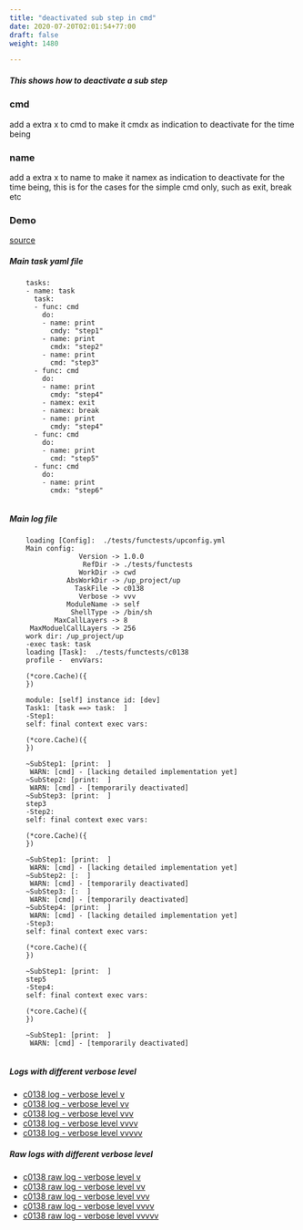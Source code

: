 ```yaml
---
title: "deactivated sub step in cmd"
date: 2020-07-20T02:01:54+77:00
draft: false
weight: 1480

---
```


##### This shows how to deactivate a sub step


### cmd


add a extra x to cmd to make it cmdx as indication to deactivate for the time being











### name


add a extra x to name to make it namex as indication to deactivate for the time being, this is for the cases for the simple cmd only, such as exit, break etc











### Demo








[source](https://github.com/upcmd/up/blob/master/tests/functests/c0138.yml)

##### Main task yaml file
```
    tasks:
    - name: task
      task:
      - func: cmd
        do:
        - name: print
          cmdy: "step1"
        - name: print
          cmdx: "step2"
        - name: print
          cmd: "step3"
      - func: cmd
        do:
        - name: print
          cmdy: "step4"
        - namex: exit
        - namex: break
        - name: print
          cmdy: "step4"
      - func: cmd
        do:
        - name: print
          cmd: "step5"
      - func: cmd
        do:
        - name: print
          cmdx: "step6"
    
```
##### Main log file
```
    loading [Config]:  ./tests/functests/upconfig.yml
    Main config:
                 Version -> 1.0.0
                  RefDir -> ./tests/functests
                 WorkDir -> cwd
              AbsWorkDir -> /up_project/up
                TaskFile -> c0138
                 Verbose -> vvv
              ModuleName -> self
               ShellType -> /bin/sh
           MaxCallLayers -> 8
     MaxModuelCallLayers -> 256
    work dir: /up_project/up
    -exec task: task
    loading [Task]:  ./tests/functests/c0138
    profile -  envVars:
    
    (*core.Cache)({
    })
    
    module: [self] instance id: [dev]
    Task1: [task ==> task:  ]
    -Step1:
    self: final context exec vars:
    
    (*core.Cache)({
    })
    
    ~SubStep1: [print:  ]
     WARN: [cmd] - [lacking detailed implementation yet]
    ~SubStep2: [print:  ]
     WARN: [cmd] - [temporarily deactivated]
    ~SubStep3: [print:  ]
    step3
    -Step2:
    self: final context exec vars:
    
    (*core.Cache)({
    })
    
    ~SubStep1: [print:  ]
     WARN: [cmd] - [lacking detailed implementation yet]
    ~SubStep2: [:  ]
     WARN: [cmd] - [temporarily deactivated]
    ~SubStep3: [:  ]
     WARN: [cmd] - [temporarily deactivated]
    ~SubStep4: [print:  ]
     WARN: [cmd] - [lacking detailed implementation yet]
    -Step3:
    self: final context exec vars:
    
    (*core.Cache)({
    })
    
    ~SubStep1: [print:  ]
    step5
    -Step4:
    self: final context exec vars:
    
    (*core.Cache)({
    })
    
    ~SubStep1: [print:  ]
     WARN: [cmd] - [temporarily deactivated]
    
```


##### Logs with different verbose level
* [c0138 log - verbose level v](../../logs/c0138_v)
* [c0138 log - verbose level vv](../../logs/c0138_vv)
* [c0138 log - verbose level vvv](../../logs/c0138_vvvv)
* [c0138 log - verbose level vvvv](../../logs/c0138_vvvv)
* [c0138 log - verbose level vvvvv](../../logs/c0138_vvvvv)

##### Raw logs with different verbose level
* [c0138 raw log - verbose level v](../../reflogs/c0138_v.log)
* [c0138 raw log - verbose level vv](../../reflogs/c0138_vv.log)
* [c0138 raw log - verbose level vvv](../../reflogs/c0138_vvv.log)
* [c0138 raw log - verbose level vvvv](../../reflogs/c0138_vvvv.log)
* [c0138 raw log - verbose level vvvvv](../../reflogs/c0138_vvvvv.log)







